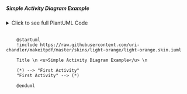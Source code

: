 ##### Simple Activity Diagram Example

<details>
<summary>Click to see full PlantUML Code</summary>
<p>

    ```plantuml
        @startuml
        !include https://raw.githubusercontent.com/uri-chandler/makeitpdf/master/skins/light-orange/light-orange.skin.iuml

        Title \n <u>Simple Activity Diagram Example</u> \n

        (*) --> "First Activity"
        "First Activity" --> (*)

        @enduml
    ```

</p>
</details>


<br />

```plantuml
    @startuml
    !include https://raw.githubusercontent.com/uri-chandler/makeitpdf/master/skins/light-orange/light-orange.skin.iuml

    Title \n <u>Simple Activity Diagram Example</u> \n

    (*) --> "First Activity"
    "First Activity" --> (*)

    @enduml
```